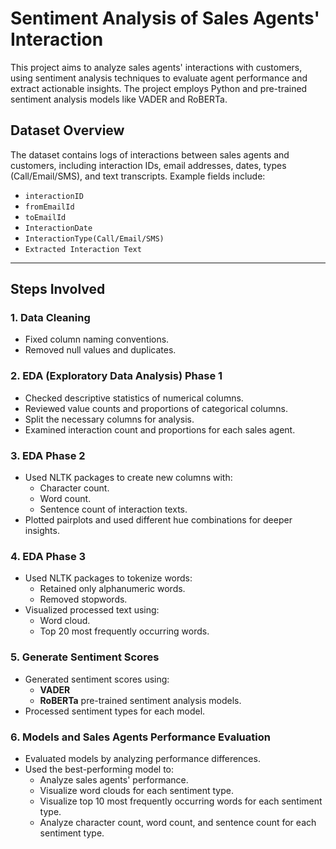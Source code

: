 # Sentiment Analysis of Sales Agents' Interaction

This project aims to analyze sales agents' interactions with customers, using sentiment analysis techniques to evaluate agent performance and extract actionable insights. The project employs Python and pre-trained sentiment analysis models like VADER and RoBERTa.

## Dataset Overview

The dataset contains logs of interactions between sales agents and customers, including interaction IDs, email addresses, dates, types (Call/Email/SMS), and text transcripts. Example fields include:

- `interactionID`
- `fromEmailId`
- `toEmailId`
- `InteractionDate`
- `InteractionType(Call/Email/SMS)`
- `Extracted Interaction Text`

---

## Steps Involved

### 1. Data Cleaning
- Fixed column naming conventions.
- Removed null values and duplicates.

### 2. EDA (Exploratory Data Analysis) Phase 1
- Checked descriptive statistics of numerical columns.
- Reviewed value counts and proportions of categorical columns.
- Split the necessary columns for analysis.
- Examined interaction count and proportions for each sales agent.

### 3. EDA Phase 2
- Used NLTK packages to create new columns with:
  - Character count.
  - Word count.
  - Sentence count of interaction texts.
- Plotted pairplots and used different hue combinations for deeper insights.

### 4. EDA Phase 3
- Used NLTK packages to tokenize words:
  - Retained only alphanumeric words.
  - Removed stopwords.
- Visualized processed text using:
  - Word cloud.
  - Top 20 most frequently occurring words.

### 5. Generate Sentiment Scores
- Generated sentiment scores using:
  - **VADER**
  - **RoBERTa** pre-trained sentiment analysis models.
- Processed sentiment types for each model.

### 6. Models and Sales Agents Performance Evaluation
- Evaluated models by analyzing performance differences.
- Used the best-performing model to:
  - Analyze sales agents' performance.
  - Visualize word clouds for each sentiment type.
  - Visualize top 10 most frequently occurring words for each sentiment type.
  - Analyze character count, word count, and sentence count for each sentiment type.


